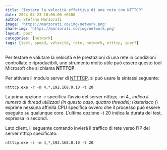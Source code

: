 ```yaml
---
title: "Testare la velocità effettiva di una rete con NTTTCP"
date: 2024-04-23 10:00:00 +0200
author: Stefano Marzorati
image: 'https://marzorati.co/img/network.png'
share-img: 'https://marzorati.co/img/network.png'
layout: post
categories: [network]
tags: [test, speed, velocità, rete, network, ntttcp, iperf]
---
```

Per testare e valutare la velocità e le prestazioni di una rete in condizioni controllate e riproducibili, uno strumento molto utile può essere questo tool Microsoft che si chiama **NTTTCP**.

Per attivare il modulo server di <a href="https://github.com/microsoft/ntttcp/releases" target="_blank">NTTTCP</a>, si può usare la sintassi seguente:

~~~batch
ntttcp.exe -r -m 4,*,192.168.0.10 -t 20
~~~

La prima opzione -r specifica l’avvio del server ntttcp; -m 4,*,<IP> indica il numero di thread utilizzati (in questo caso, quattro threads); l’asterisco (*) esprime nessuna affinità CPU specifica ovvero che il processo può essere eseguito su qualunque core. L’ultima opzione -t 20 indica la durata del test, espressa in secondi.

Lato client, il seguente comando invierà il traffico di rete verso l’IP del server ntttcp specificato:

~~~batch
ntttcp.exe -s -m 4,*,192.168.0.10 -t 20
~~~
